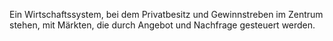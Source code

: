 Ein Wirtschaftssystem, bei dem Privatbesitz und Gewinnstreben im Zentrum stehen, mit Märkten, die durch Angebot und Nachfrage gesteuert werden.